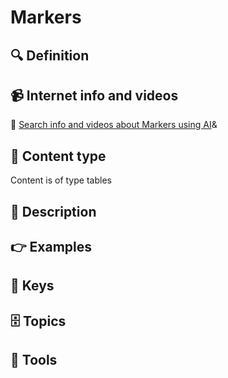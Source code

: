 
# Markers


## 🔍 Definition



## 📹 Internet info and videos
🤖 [Search info and videos about Markers using AI](https://www.perplexity.ai/search?q=videos+about+Markers:+
)&

## 📰 Content type 
Content is of type tables

## 📖 Description


## 👉 Examples



## 🔑 Keys



## 🗄️ Topics


## 🧰 Tools

